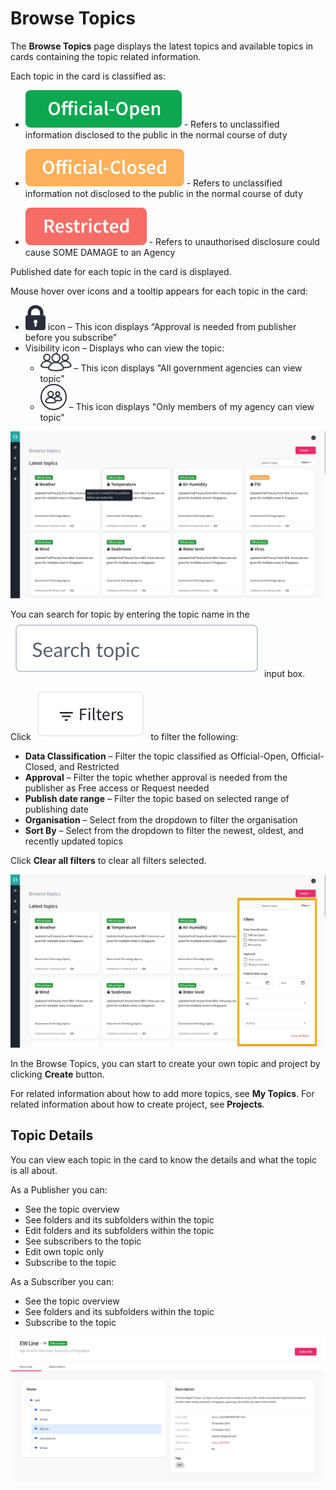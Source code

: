 
# Browse Topics

The **Browse Topics** page displays the latest topics and available topics in cards containing the topic related information. 

Each topic in the card is classified as:

- ![Image not Availabler](icon1.png) - Refers to unclassified information disclosed to the public in the normal course of duty

- ![Image not Available](icon2.png) - Refers to unclassified information not disclosed to the public in the normal course of duty

- ![Image not Available](icon3.png) - Refers to unauthorised disclosure could cause SOME DAMAGE to an Agency

Published date for each topic in the card is displayed. 

Mouse hover over icons and a tooltip appears for each topic in the card: 

- ![Image not Available](icon4.png) icon – This icon displays “Approval is needed from publisher before you subscribe” 
- Visibility icon – Displays who can view the topic: 
  - ![Image not Available](icon5.png) – This icon displays "All government agencies can view topic"
  - ![Image not Available](icon6.png) – This icon displays "Only members of my agency can view topic" 
  
![Image not Available](Fig28.png)   

You can search for topic by entering the topic name in the ![Image not Available](icon7.png) input box. 

Click ![Image not Available](icon8.png) to filter the following:

- **Data Classification** – Filter the topic classified as Official-Open, Official-Closed, and Restricted
- **Approval** – Filter the topic whether approval is needed from the publisher as Free access or Request needed
- **Publish date range** – Filter the topic based on selected range of publishing date
- **Organisation** – Select from the dropdown to filter the organisation 
- **Sort By** – Select from the dropdown to filter the newest, oldest, and recently updated topics

Click **Clear all filters** to clear all filters selected.

![Image not Available](Fig29.png)


In the Browse Topics, you can start to create your own topic and project by clicking **Create** button. 

For related information about how to add more topics, see **My Topics**. 
For related information about how to create project, see **Projects**.

## Topic Details

You can view each topic in the card to know the details and what the topic is all about. 

As a Publisher you can:

- See the topic overview
- See folders and its subfolders within the topic
- Edit folders and its subfolders within the topic
- See subscribers to the topic
- Edit own topic only
- Subscribe to the topic

As a Subscriber you can:

- See the topic overview
- See folders and its subfolders within the topic
- Subscribe to the topic

![Image not Available](Fig30.png)




